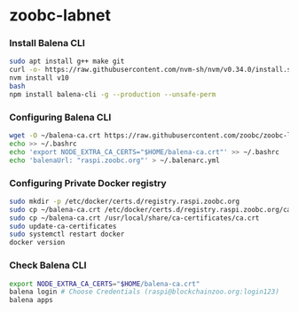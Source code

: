 # zoobc-labnet


### Install Balena CLI ###
```sh
sudo apt install g++ make git
curl -o- https://raw.githubusercontent.com/nvm-sh/nvm/v0.34.0/install.sh | bash
nvm install v10
bash
npm install balena-cli -g --production --unsafe-perm
```

### Configuring Balena CLI ###
```sh
wget -O ~/balena-ca.crt https://raw.githubusercontent.com/zoobc/zoobc-labnet/master/balena-ca.crt
echo >> ~/.bashrc
echo 'export NODE_EXTRA_CA_CERTS="$HOME/balena-ca.crt"' >> ~/.bashrc
echo 'balenaUrl: "raspi.zoobc.org"' > ~/.balenarc.yml
```

### Configuring Private Docker registry ###
```sh
sudo mkdir -p /etc/docker/certs.d/registry.raspi.zoobc.org
sudo cp ~/balena-ca.crt /etc/docker/certs.d/registry.raspi.zoobc.org/ca.crt
sudo cp ~/balena-ca.crt /usr/local/share/ca-certificates/ca.crt
sudo update-ca-certificates
sudo systemctl restart docker
docker version
```
### Check Balena CLI ###
```sh
export NODE_EXTRA_CA_CERTS="$HOME/balena-ca.crt"
balena login # Choose Credentials (raspi@blockchainzoo.org:login123)
balena apps
```
